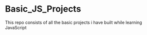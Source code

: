 # Basic_JS_Projects
This repo consists of all the basic projects i have built while learning JavaScript

